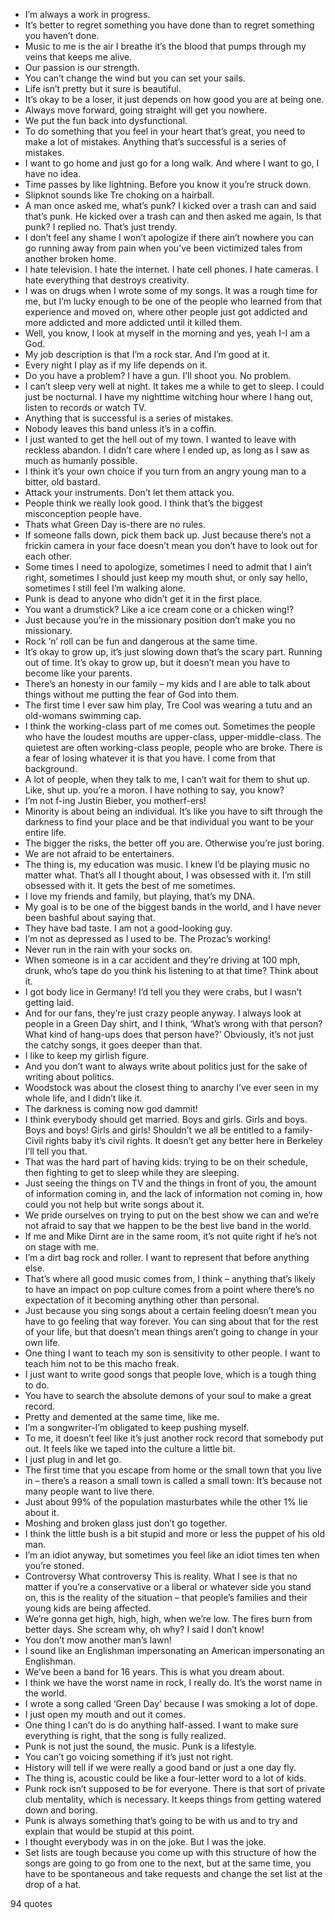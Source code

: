  - I’m always a work in progress.
 - It’s better to regret something you have done than to regret something you haven’t done.
 - Music to me is the air I breathe it’s the blood that pumps through my veins that keeps me alive.
 - Our passion is our strength.
 - You can’t change the wind but you can set your sails.
 - Life isn’t pretty but it sure is beautiful.
 - It’s okay to be a loser, it just depends on how good you are at being one.
 - Always move forward, going straight will get you nowhere.
 - We put the fun back into dysfunctional.
 - To do something that you feel in your heart that’s great, you need to make a lot of mistakes. Anything that’s successful is a series of mistakes.
 - I want to go home and just go for a long walk. And where I want to go, I have no idea.
 - Time passes by like lightning. Before you know it you’re struck down.
 - Slipknot sounds like Tre choking on a hairball.
 - A man once asked me, what’s punk? I kicked over a trash can and said that’s punk. He kicked over a trash can and then asked me again, Is that punk? I replied no. That’s just trendy.
 - I don’t feel any shame I won’t apologize if there ain’t nowhere you can go running away from pain when you’ve been victimized tales from another broken home.
 - I hate television. I hate the internet. I hate cell phones. I hate cameras. I hate everything that destroys creativity.
 - I was on drugs when I wrote some of my songs. It was a rough time for me, but I’m lucky enough to be one of the people who learned from that experience and moved on, where other people just got addicted and more addicted and more addicted until it killed them.
 - Well, you know, I look at myself in the morning and yes, yeah I-I am a God.
 - My job description is that I’m a rock star. And I’m good at it.
 - Every night I play as if my life depends on it.
 - Do you have a problem? I have a gun. I’ll shoot you. No problem.
 - I can’t sleep very well at night. It takes me a while to get to sleep. I could just be nocturnal. I have my nighttime witching hour where I hang out, listen to records or watch TV.
 - Anything that is successful is a series of mistakes.
 - Nobody leaves this band unless it’s in a coffin.
 - I just wanted to get the hell out of my town. I wanted to leave with reckless abandon. I didn’t care where I ended up, as long as I saw as much as humanly possible.
 - I think it’s your own choice if you turn from an angry young man to a bitter, old bastard.
 - Attack your instruments. Don’t let them attack you.
 - People think we really look good. I think that’s the biggest misconception people have.
 - Thats what Green Day is-there are no rules.
 - If someone falls down, pick them back up. Just because there’s not a frickin camera in your face doesn’t mean you don’t have to look out for each other.
 - Some times I need to apologize, sometimes I need to admit that I ain’t right, sometimes I should just keep my mouth shut, or only say hello, sometimes I still feel I’m walking alone.
 - Punk is dead to anyone who didn’t get it in the first place.
 - You want a drumstick? Like a ice cream cone or a chicken wing!?
 - Just because you’re in the missionary position don’t make you no missionary.
 - Rock ‘n’ roll can be fun and dangerous at the same time.
 - It’s okay to grow up, it’s just slowing down that’s the scary part. Running out of time. It’s okay to grow up, but it doesn’t mean you have to become like your parents.
 - There’s an honesty in our family – my kids and I are able to talk about things without me putting the fear of God into them.
 - The first time I ever saw him play, Tre Cool was wearing a tutu and an old-womans swimming cap.
 - I think the working-class part of me comes out. Sometimes the people who have the loudest mouths are upper-class, upper-middle-class. The quietest are often working-class people, people who are broke. There is a fear of losing whatever it is that you have. I come from that background.
 - A lot of people, when they talk to me, I can’t wait for them to shut up. Like, shut up. you’re a moron. I have nothing to say, you know?
 - I’m not f-ing Justin Bieber, you motherf-ers!
 - Minority is about being an individual. It’s like you have to sift through the darkness to find your place and be that individual you want to be your entire life.
 - The bigger the risks, the better off you are. Otherwise you’re just boring.
 - We are not afraid to be entertainers.
 - The thing is, my education was music. I knew I’d be playing music no matter what. That’s all I thought about, I was obsessed with it. I’m still obsessed with it. It gets the best of me sometimes.
 - I love my friends and family, but playing, that’s my DNA.
 - My goal is to be one of the biggest bands in the world, and I have never been bashful about saying that.
 - They have bad taste. I am not a good-looking guy.
 - I’m not as depressed as I used to be. The Prozac’s working!
 - Never run in the rain with your socks on.
 - When someone is in a car accident and they’re driving at 100 mph, drunk, who’s tape do you think his listening to at that time? Think about it.
 - I got body lice in Germany! I’d tell you they were crabs, but I wasn’t getting laid.
 - And for our fans, they’re just crazy people anyway. I always look at people in a Green Day shirt, and I think, ‘What’s wrong with that person? What kind of hang-ups does that person have?’ Obviously, it’s not just the catchy songs, it goes deeper than that.
 - I like to keep my girlish figure.
 - And you don’t want to always write about politics just for the sake of writing about politics.
 - Woodstock was about the closest thing to anarchy I’ve ever seen in my whole life, and I didn’t like it.
 - The darkness is coming now god dammit!
 - I think everybody should get married. Boys and girls. Girls and boys. Boys and boys! Girls and girls! Shouldn’t we all be entitled to a family-Civil rights baby it’s civil rights. It doesn’t get any better here in Berkeley I’ll tell you that.
 - That was the hard part of having kids: trying to be on their schedule, then fighting to get to sleep while they are sleeping.
 - Just seeing the things on TV and the things in front of you, the amount of information coming in, and the lack of information not coming in, how could you not help but write songs about it.
 - We pride ourselves on trying to put on the best show we can and we’re not afraid to say that we happen to be the best live band in the world.
 - If me and Mike Dirnt are in the same room, it’s not quite right if he’s not on stage with me.
 - I’m a dirt bag rock and roller. I want to represent that before anything else.
 - That’s where all good music comes from, I think – anything that’s likely to have an impact on pop culture comes from a point where there’s no expectation of it becoming anything other than personal.
 - Just because you sing songs about a certain feeling doesn’t mean you have to go feeling that way forever. You can sing about that for the rest of your life, but that doesn’t mean things aren’t going to change in your own life.
 - One thing I want to teach my son is sensitivity to other people. I want to teach him not to be this macho freak.
 - I just want to write good songs that people love, which is a tough thing to do.
 - You have to search the absolute demons of your soul to make a great record.
 - Pretty and demented at the same time, like me.
 - I’m a songwriter-I’m obligated to keep pushing myself.
 - To me, it doesn’t feel like it’s just another rock record that somebody put out. It feels like we taped into the culture a little bit.
 - I just plug in and let go.
 - The first time that you escape from home or the small town that you live in – there’s a reason a small town is called a small town: It’s because not many people want to live there.
 - Just about 99% of the population masturbates while the other 1% lie about it.
 - Moshing and broken glass just don’t go together.
 - I think the little bush is a bit stupid and more or less the puppet of his old man.
 - I’m an idiot anyway, but sometimes you feel like an idiot times ten when you’re stoned.
 - Controversy What controversy This is reality. What I see is that no matter if you’re a conservative or a liberal or whatever side you stand on, this is the reality of the situation – that people’s families and their young kids are being affected.
 - We’re gonna get high, high, high, when we’re low. The fires burn from better days. She scream why, oh why? I said I don’t know!
 - You don’t mow another man’s lawn!
 - I sound like an Englishman impersonating an American impersonating an Englishman.
 - We’ve been a band for 16 years. This is what you dream about.
 - I think we have the worst name in rock, I really do. It’s the worst name in the world.
 - I wrote a song called ‘Green Day’ because I was smoking a lot of dope.
 - I just open my mouth and out it comes.
 - One thing I can’t do is do anything half-assed. I want to make sure everything is right, that the song is fully realized.
 - Punk is not just the sound, the music. Punk is a lifestyle.
 - You can’t go voicing something if it’s just not right.
 - History will tell if we were really a good band or just a one day fly.
 - The thing is, acoustic could be like a four-letter word to a lot of kids.
 - Punk rock isn’t supposed to be for everyone. There is that sort of private club mentality, which is necessary. It keeps things from getting watered down and boring.
 - Punk is always something that’s going to be with us and to try and explain that would be stupid at this point.
 - I thought everybody was in on the joke. But I was the joke.
 - Set lists are tough because you come up with this structure of how the songs are going to go from one to the next, but at the same time, you have to be spontaneous and take requests and change the set list at the drop of a hat.

94 quotes